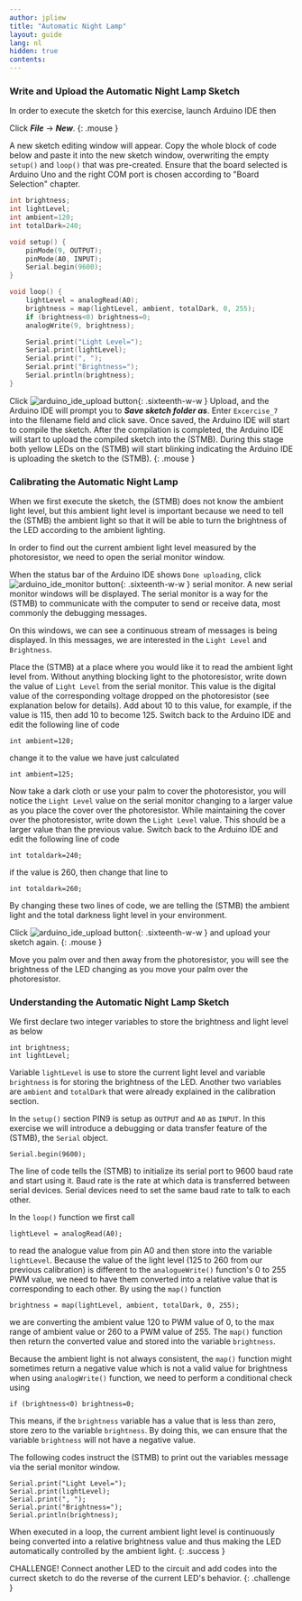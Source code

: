 ```yaml
---
author: jpliew
title: "Automatic Night Lamp"
layout: guide
lang: nl
hidden: true
contents:
---
```


### Write and Upload the Automatic Night Lamp Sketch

In order to execute the sketch for this exercise, launch Arduino IDE then 

Click ***File*** -> ***New***. 
{: .mouse }

A new sketch editing window will appear. Copy the whole block of code below and paste it into the new sketch window, overwriting the empty `setup()` and `loop()` that was pre-created. Ensure that the board selected is Arduino Uno and the right COM port is chosen according to "Board Selection" chapter.

```c
int brightness;
int lightLevel;
int ambient=120;
int totalDark=240;

void setup() {
    pinMode(9, OUTPUT);
    pinMode(A0, INPUT);
    Serial.begin(9600);
}

void loop() {
    lightLevel = analogRead(A0);
    brightness = map(lightLevel, ambient, totalDark, 0, 255);
    if (brightness<0) brightness=0;
    analogWrite(9, brightness);

    Serial.print("Light Level=");
    Serial.print(lightLevel);
    Serial.print(", ");
    Serial.print("Brightness=");
    Serial.println(brightness);
}
```

Click ![arduino_ide_upload button](img/arduino_ide_upload_icon.svg){: .sixteenth-w-w } Upload, and the Arduino IDE will prompt you to ***Save sketch folder as***. Enter `Excercise_7` into the filename field and click save. Once saved, the Arduino IDE will start to compile the sketch. After the compilation is completed, the Arduino IDE will start to upload the compiled sketch into the (STMB). During this stage both yellow LEDs on the (STMB) will start blinking indicating the Arduino IDE is uploading the sketch to the (STMB).
{: .mouse }

### Calibrating the Automatic Night Lamp

When we first execute the sketch, the (STMB) does not know the ambient light level, but this ambient light level is important because we need to tell the (STMB) the ambient light so that it will be able to turn the brightness of the LED according to the ambient lighting.

In order to find out the current ambient light level measured by the photoresistor, we need to open the serial monitor window. 

When the status bar of the Arduino IDE shows `Done uploading`, click  ![arduino_ide_monitor button](img/arduino_ide_monitor_icon.svg){: .sixteenth-w-w } serial monitor. A new serial monitor windows will be displayed. The serial monitor is a way for the (STMB) to communicate with the computer to send or receive data, most commonly the debugging messages.

On this windows, we can see a continuous stream of messages is being displayed. In this messages, we are interested in the `Light Level` and `Brightness`.  

Place the (STMB) at a place where you would like it to read the ambient light level from. Without anything blocking light to the photoresistor, write down the value of `Light Level` from the serial monitor. This value is the digital value of the corresponding voltage dropped on the photoresistor (see explanation below for details). Add about 10 to this value, for example, if the value is 115, then add 10 to become 125. Switch back to the Arduino IDE and edit the following line of code

`int ambient=120;`

change it to the value we have just calculated 

`int ambient=125;`

Now take a dark cloth or use your palm to cover the photoresistor, you will notice the `Light Level` value on the serial monitor changing to a larger value as you place the cover over the photoresistor. While maintaining the cover over the photoresistor, write down the `Light Level` value. This should be a larger value than the previous value. Switch back to the Arduino IDE and edit the following line of code

`int totaldark=240;`

if the value is 260, then change that line to 

`int totaldark=260;`

By changing these two lines of code, we are telling the (STMB) the ambient light and the total darkness light level in your environment.

Click ![arduino_ide_upload button](img/arduino_ide_upload_icon.svg){: .sixteenth-w-w } and upload your sketch again.
{: .mouse }

Move you palm over and then away from the photoresistor, you will see the brightness of the LED changing as you move your palm over the photoresistor.

### Understanding the Automatic Night Lamp Sketch

We first declare two integer variables to store the brightness and light level as below

    int brightness;
    int lightLevel;

Variable `lightLevel` is use to store the current light level and variable `brightness` is for storing the brightness of the LED. Another two variables are `ambient` and `totalDark` that were already explained in the calibration section.

In the `setup()` section PIN9 is setup as `OUTPUT` and `A0` as `INPUT`. In this exercise we will introduce a debugging or data transfer feature of the (STMB), the `Serial` object. 

`Serial.begin(9600);`

The line of code tells the (STMB) to initialize its serial port to 9600 baud rate and start using it. Baud rate is the rate at which data is transferred between serial devices. Serial devices need to set the same baud rate to talk to each other.

In the `loop()` function we first call

`lightLevel = analogRead(A0);`

to read the analogue value from pin A0 and then store into the variable `lightLevel`. Because the value of the light level (125 to 260 from our previous calibration) is different to the `analogueWrite()` function's 0 to 255 PWM value, we need to have them converted into a relative value that is corresponding to each other. By using the `map()` function

`brightness = map(lightLevel, ambient, totalDark, 0, 255);`

we are converting the ambient value 120 to PWM value of 0, to the max range of ambient value or 260 to a PWM value of 255. The `map()` function then return the converted value and stored into the variable `brightness`.

Because the ambient light is not always consistent, the `map()` function might sometimes return a negative value which is not a valid value for brightness when using `analogWrite()` function, we need to perform a conditional check using

`if (brightness<0) brightness=0;`

This means, if the `brightness` variable has a value that is less than zero, store zero to the variable `brightness`. By doing this, we can ensure that the variable `brightness` will not have a negative value. 

The following codes instruct the (STMB) to print out the variables message via the serial monitor window.

    Serial.print("Light Level=");
    Serial.print(lightLevel);
    Serial.print(", ");
    Serial.print("Brightness=");
    Serial.println(brightness);


When executed in a loop, the current ambient light level is continuously being converted into a relative brightness value and thus making the LED automatically controlled by the ambient light.
{: .success }

CHALLENGE! Connect another LED to the circuit and add codes into the currect sketch to do the reverse of the current LED's behavior.
{: .challenge }  
